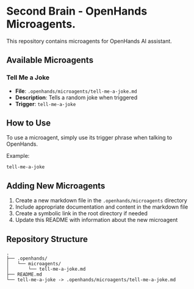 # Second Brain - OpenHands Microagents.

This repository contains microagents for OpenHands AI assistant.

## Available Microagents

### Tell Me a Joke
- **File**: `.openhands/microagents/tell-me-a-joke.md`
- **Description**: Tells a random joke when triggered
- **Trigger**: `tell-me-a-joke`

## How to Use

To use a microagent, simply use its trigger phrase when talking to OpenHands.

Example:
```
tell-me-a-joke
```

## Adding New Microagents

1. Create a new markdown file in the `.openhands/microagents` directory
2. Include appropriate documentation and content in the markdown file
3. Create a symbolic link in the root directory if needed
4. Update this README with information about the new microagent

## Repository Structure

```
.
├── .openhands/
│   └── microagents/
│       └── tell-me-a-joke.md
├── README.md
└── tell-me-a-joke -> .openhands/microagents/tell-me-a-joke.md
```
